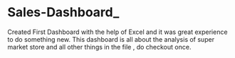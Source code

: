 # Sales-Dashboard_
Created First Dashboard with the help of Excel and it was great experience to do something new. This dashboard is all about the analysis of super market store and all other things in  the file , do checkout once.
